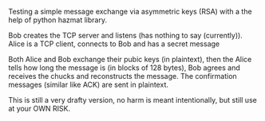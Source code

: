 Testing a simple message exchange via asymmetric keys (RSA) with a the help of python hazmat library.

Bob creates the TCP server and listens (has nothing to say (currently)).
Alice is a TCP client, connects to Bob and has a secret message

Both Alice and Bob exchange their pubic keys (in plaintext), then the Alice tells how long the message is (in blocks of 128 bytes), Bob agrees and receives the chucks and reconstructs the message. 
The confirmation messages (similar like ACK) are sent in plaintext.

This is still a very drafty version, no harm is meant intentionally, but still use at your OWN RISK.
